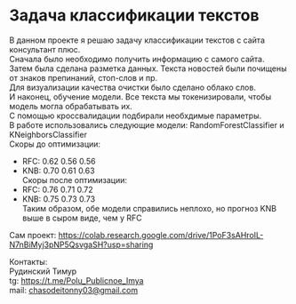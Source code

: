 # Задача классификации текстов
В данном проекте я решаю задачу классификации текстов с сайта консультант плюс.  
Сначала было необходимо получить информацию с самого сайта.  
Затем была сделана разметка данных. Текста новостей были почищены от знаков препинаний, стоп-слов и пр.  
Для визуализации качества очистки было сделано облако слов.  
И наконец, обучение модели. Все текста мы токенизировали, чтобы модель могла обрабатывать их.  
С помощью кроссвалидации подбирали необхдимые параметры.  
В работе использовались следующие модели: RandomForestClassifier и KNeighborsClassifier  
Скоры до оптимизации:
* RFC: 0.62      0.56      0.56  
* KNB: 0.70      0.61      0.63  
Скоры после оптимизации:
* RFC: 0.76      0.71      0.72  
* KNB: 0.75      0.73      0.73  
Таким образом, обе модели справились неплохо, но прогноз KNB выше в сыром виде, чем у RFC

Сам проект:
https://colab.research.google.com/drive/1PoF3sAHroIL-N7nBiMyj3pNP5QsvgaSH?usp=sharing

Контакты:  
Рудинский Тимур  
tg: https://t.me/Polu_Publicnoe_Imya  
mail: chasodeitonny03@gmail.com  
